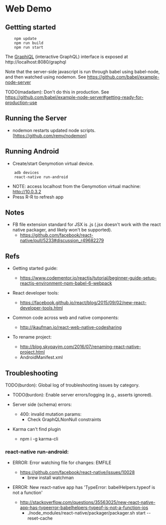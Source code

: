 # Web Demo

## Gettting started

~~~~
    npm update
    npm run build
    npm run start
~~~~

The [GraphiQL](https://github.com/graphql/graphiql) (interactive GraphQL) interface is exposed at
http://localhost:8080/graphql

Note that the server-side javascript is run through babel using babel-node, and then watched using nodemon.
See https://github.com/babel/example-node-server

TODO(madadam): Don't do this in production. See https://github.com/babel/example-node-server#getting-ready-for-production-use


## Running the Server

- nodemon restarts updated node scripts. [https://github.com/remy/nodemon]



## Running Android

- Create/start Genymotion virtual device.

~~~~
    adb devices
    react-native run-android
~~~~

- NOTE: access localhost from the Genymotion virtual machine: http://10.0.3.2
- Press R-R to refresh app


## Notes

- FB file extension standard for JSX is .js (.jsx doesn't work with the react native packager, and likely won't be supported).
    - https://github.com/facebook/react-native/pull/5233#discussion_r49682279 


## Refs

- Getting started guide:
  - https://www.codementor.io/reactjs/tutorial/beginner-guide-setup-reactjs-environment-npm-babel-6-webpack

- React developer tools:
  - https://facebook.github.io/react/blog/2015/09/02/new-react-developer-tools.html

- Common code across web and native components:
  - http://jkaufman.io/react-web-native-codesharing

- To rename project:
  - http://blog.skypayjm.com/2016/07/renaming-react-native-project.html
  - AndroidManifest.xml


## Troubleshooting

TODO(burdon): Global log of troubleshooting issues by category.

- TODO(burdon): Enable server errors/logging (e.g., asserts ignored).

- Server side (schema) errors:
  - 400: invalid mutation params:
    - Check GraphQLNonNull constraints

- Karma can't find plugin
    - npm i -g karma-cli

### react-native run-android:

  - ERROR: Error watching file for changes: EMFILE
    - https://github.com/facebook/react-native/issues/10028
      - brew install watchman

  - ERROR: New react-native app has 'TypeError: babelHelpers.typeof is not a function'
    - http://stackoverflow.com/questions/35563025/new-react-native-app-has-typeerror-babelhelpers-typeof-is-not-a-function-ios
      - ./node_modules/react-native/packager/packager.sh start --reset-cache
